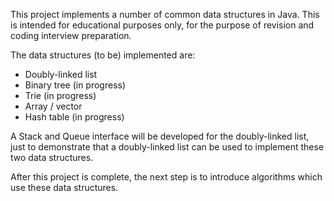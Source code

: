 This project implements a number of common data structures in Java. This is intended for educational purposes only, for
the purpose of revision and coding interview preparation.

The data structures (to be) implemented are:

* Doubly-linked list
* Binary tree (in progress)
* Trie (in progress)
* Array / vector
* Hash table (in progress)

A Stack and Queue interface will be developed for the doubly-linked list, just to demonstrate that a doubly-linked list
can be used to implement these two data structures.

After this project is complete, the next step is to introduce algorithms which use these data structures.
